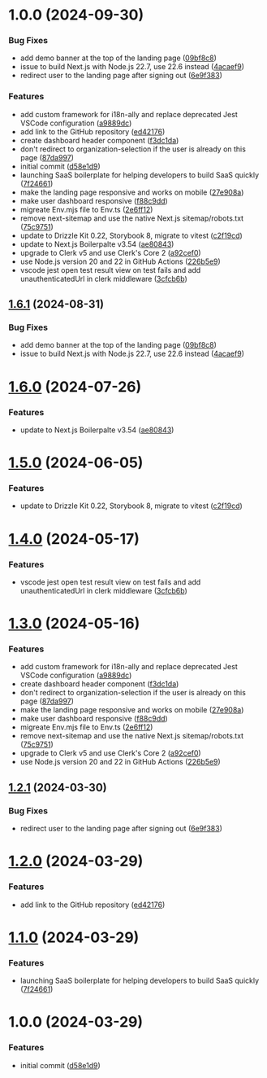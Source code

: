 # 1.0.0 (2024-09-30)


### Bug Fixes

* add demo banner at the top of the landing page ([09bf8c8](https://github.com/imbkr/SaaS-Boilerplate/commit/09bf8c8aba06eba1405fb0c20aeec23dfb732bb7))
* issue to build Next.js with Node.js 22.7, use 22.6 instead ([4acaef9](https://github.com/imbkr/SaaS-Boilerplate/commit/4acaef95edec3cd72a35405969ece9d55a2bb641))
* redirect user to the landing page after signing out ([6e9f383](https://github.com/imbkr/SaaS-Boilerplate/commit/6e9f3839daaab56dd3cf3e57287ea0f3862b8588))


### Features

* add custom framework for i18n-ally and replace deprecated Jest VSCode configuration ([a9889dc](https://github.com/imbkr/SaaS-Boilerplate/commit/a9889dc129aeeba8801f4f47e54d46e9515e6a29))
* add link to the GitHub repository ([ed42176](https://github.com/imbkr/SaaS-Boilerplate/commit/ed42176bdc2776cacc2c939bac45914a1ede8e51))
* create dashboard header component ([f3dc1da](https://github.com/imbkr/SaaS-Boilerplate/commit/f3dc1da451ab8dce90d111fe4bbc8d4bc99e4b01))
* don't redirect to organization-selection if the user is already on this page ([87da997](https://github.com/imbkr/SaaS-Boilerplate/commit/87da997b853fd9dcb7992107d2cb206817258910))
* initial commit ([d58e1d9](https://github.com/imbkr/SaaS-Boilerplate/commit/d58e1d97e11baa0a756bd038332eb84daf5a8327))
* launching SaaS boilerplate for helping developers to build SaaS quickly ([7f24661](https://github.com/imbkr/SaaS-Boilerplate/commit/7f246618791e3a731347dffc694a52fa90b1152a))
* make the landing page responsive and works on mobile ([27e908a](https://github.com/imbkr/SaaS-Boilerplate/commit/27e908a735ea13845a6cc42acc12e6cae3232b9b))
* make user dashboard responsive ([f88c9dd](https://github.com/imbkr/SaaS-Boilerplate/commit/f88c9dd5ac51339d37d1d010e5b16c7776c73b8d))
* migreate Env.mjs file to Env.ts ([2e6ff12](https://github.com/imbkr/SaaS-Boilerplate/commit/2e6ff124dcc10a3c12cac672cbb82ec4000dc60c))
* remove next-sitemap and use the native Next.js sitemap/robots.txt ([75c9751](https://github.com/imbkr/SaaS-Boilerplate/commit/75c9751d607b8a6a269d08667f7d9900797ff38a))
* update to Drizzle Kit 0.22, Storybook 8, migrate to vitest ([c2f19cd](https://github.com/imbkr/SaaS-Boilerplate/commit/c2f19cd8e9dc983e0ad799da2474610b57b88f50))
* update to Next.js Boilerpalte v3.54 ([ae80843](https://github.com/imbkr/SaaS-Boilerplate/commit/ae808433e50d6889559fff382d4b9c595d34e04f))
* upgrade to Clerk v5 and use Clerk's Core 2 ([a92cef0](https://github.com/imbkr/SaaS-Boilerplate/commit/a92cef026b5c85a703f707aabf42d28a16f07054))
* use Node.js version 20 and 22 in GitHub Actions ([226b5e9](https://github.com/imbkr/SaaS-Boilerplate/commit/226b5e970f46bfcd384ca60cd63ebb15516eca21))
* vscode jest open test result view on test fails and add unauthenticatedUrl in clerk middleware ([3cfcb6b](https://github.com/imbkr/SaaS-Boilerplate/commit/3cfcb6b00d91dabcb00cbf8eb2d8be6533ff672e))

## [1.6.1](https://github.com/ixartz/SaaS-Boilerplate/compare/v1.6.0...v1.6.1) (2024-08-31)


### Bug Fixes

* add demo banner at the top of the landing page ([09bf8c8](https://github.com/ixartz/SaaS-Boilerplate/commit/09bf8c8aba06eba1405fb0c20aeec23dfb732bb7))
* issue to build Next.js with Node.js 22.7, use 22.6 instead ([4acaef9](https://github.com/ixartz/SaaS-Boilerplate/commit/4acaef95edec3cd72a35405969ece9d55a2bb641))

# [1.6.0](https://github.com/ixartz/SaaS-Boilerplate/compare/v1.5.0...v1.6.0) (2024-07-26)


### Features

* update to Next.js Boilerpalte v3.54 ([ae80843](https://github.com/ixartz/SaaS-Boilerplate/commit/ae808433e50d6889559fff382d4b9c595d34e04f))

# [1.5.0](https://github.com/ixartz/SaaS-Boilerplate/compare/v1.4.0...v1.5.0) (2024-06-05)


### Features

* update to Drizzle Kit 0.22, Storybook 8, migrate to vitest ([c2f19cd](https://github.com/ixartz/SaaS-Boilerplate/commit/c2f19cd8e9dc983e0ad799da2474610b57b88f50))

# [1.4.0](https://github.com/ixartz/SaaS-Boilerplate/compare/v1.3.0...v1.4.0) (2024-05-17)


### Features

* vscode jest open test result view on test fails and add unauthenticatedUrl in clerk middleware ([3cfcb6b](https://github.com/ixartz/SaaS-Boilerplate/commit/3cfcb6b00d91dabcb00cbf8eb2d8be6533ff672e))

# [1.3.0](https://github.com/ixartz/SaaS-Boilerplate/compare/v1.2.1...v1.3.0) (2024-05-16)


### Features

* add custom framework for i18n-ally and replace deprecated Jest VSCode configuration ([a9889dc](https://github.com/ixartz/SaaS-Boilerplate/commit/a9889dc129aeeba8801f4f47e54d46e9515e6a29))
* create dashboard header component ([f3dc1da](https://github.com/ixartz/SaaS-Boilerplate/commit/f3dc1da451ab8dce90d111fe4bbc8d4bc99e4b01))
* don't redirect to organization-selection if the user is already on this page ([87da997](https://github.com/ixartz/SaaS-Boilerplate/commit/87da997b853fd9dcb7992107d2cb206817258910))
* make the landing page responsive and works on mobile ([27e908a](https://github.com/ixartz/SaaS-Boilerplate/commit/27e908a735ea13845a6cc42acc12e6cae3232b9b))
* make user dashboard responsive ([f88c9dd](https://github.com/ixartz/SaaS-Boilerplate/commit/f88c9dd5ac51339d37d1d010e5b16c7776c73b8d))
* migreate Env.mjs file to Env.ts ([2e6ff12](https://github.com/ixartz/SaaS-Boilerplate/commit/2e6ff124dcc10a3c12cac672cbb82ec4000dc60c))
* remove next-sitemap and use the native Next.js sitemap/robots.txt ([75c9751](https://github.com/ixartz/SaaS-Boilerplate/commit/75c9751d607b8a6a269d08667f7d9900797ff38a))
* upgrade to Clerk v5 and use Clerk's Core 2 ([a92cef0](https://github.com/ixartz/SaaS-Boilerplate/commit/a92cef026b5c85a703f707aabf42d28a16f07054))
* use Node.js version 20 and 22 in GitHub Actions ([226b5e9](https://github.com/ixartz/SaaS-Boilerplate/commit/226b5e970f46bfcd384ca60cd63ebb15516eca21))

## [1.2.1](https://github.com/ixartz/SaaS-Boilerplate/compare/v1.2.0...v1.2.1) (2024-03-30)


### Bug Fixes

* redirect user to the landing page after signing out ([6e9f383](https://github.com/ixartz/SaaS-Boilerplate/commit/6e9f3839daaab56dd3cf3e57287ea0f3862b8588))

# [1.2.0](https://github.com/ixartz/SaaS-Boilerplate/compare/v1.1.0...v1.2.0) (2024-03-29)


### Features

* add link to the GitHub repository ([ed42176](https://github.com/ixartz/SaaS-Boilerplate/commit/ed42176bdc2776cacc2c939bac45914a1ede8e51))

# [1.1.0](https://github.com/ixartz/SaaS-Boilerplate/compare/v1.0.0...v1.1.0) (2024-03-29)


### Features

* launching SaaS boilerplate for helping developers to build SaaS quickly ([7f24661](https://github.com/ixartz/SaaS-Boilerplate/commit/7f246618791e3a731347dffc694a52fa90b1152a))

# 1.0.0 (2024-03-29)


### Features

* initial commit ([d58e1d9](https://github.com/ixartz/SaaS-Boilerplate/commit/d58e1d97e11baa0a756bd038332eb84daf5a8327))
